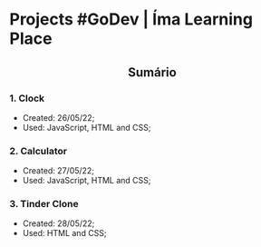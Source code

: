 # **Projects #GoDev | Íma Learning Place**
## <p align="center">**Sumário**</p>


### **1. Clock**
 - Created: 26/05/22;
 - Used: JavaScript, HTML and CSS;
### **2. Calculator**
- Created: 27/05/22;
- Used: JavaScript, HTML and CSS;

### **3. Tinder Clone**
- Created: 28/05/22;
- Used: HTML and CSS;


 